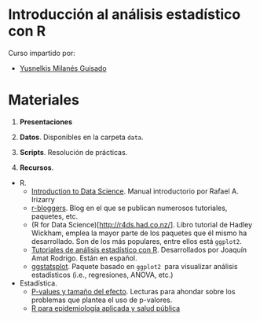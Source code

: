 # Introducción al análisis estadístico con R

Curso impartido por:

- [Yusnelkis Milanés Guisado](https://www.linkedin.com/in/yusnelkis/)


Materiales
=========

1. **Presentaciones**


2. **Datos**. Disponibles en la carpeta `data`.

3. **Scripts**. Resolución de prácticas.

5. **Recursos**.

  - R.
    - [Introduction to Data Science](https://rafalab.github.io/dsbook/). Manual introductorio por Rafael A. Irizarry
    - [r-bloggers](https://www.r-bloggers.com/). Blog en el que se publican numerosos tutoriales, paquetes, etc.
    - (R for Data Science)[http://r4ds.had.co.nz/]. Libro tutorial de Hadley Wickham, emplea la mayor parte de los paquetes que él mismo ha desarrollado. Son de los más populares, entre ellos está `ggplot2`.
    - [Tutoriales de análisis estadístico con R](https://rpubs.com/Joaquin_AR). Desarrollados por Joaquín Amat Rodrigo. Están en español.
    - [ggstatsplot](https://github.com/IndrajeetPatil/ggstatsplot). Paquete basado en `ggplot2 `para visualizar análisis estadísticos (i.e., regresiones, ANOVA, etc.)
  - Estadística.
    - [P-values y tamaño del efecto](https://github.com/elrobin/introstatsconr/tree/master/p-values). Lecturas para ahondar sobre los problemas que plantea el uso de p-valores.
    - [R para epidemiología aplicada y salud pública](https://epirhandbook.com/es/index.html)




